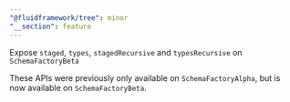 ```yaml
---
"@fluidframework/tree": minor
"__section": feature
---
```

Expose `staged`, `types`, `stagedRecursive` and `typesRecursive` on `SchemaFactoryBeta`

These APIs were previously only available on `SchemaFactoryAlpha`, but is now available on `SchemaFactoryBeta`.
